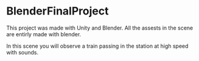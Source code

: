 # BlenderFinalProject

This project was made with Unity and Blender.
All the assests in the scene are entirly made with blender.

In this scene you will observe a train passing in the station at high speed with sounds.

